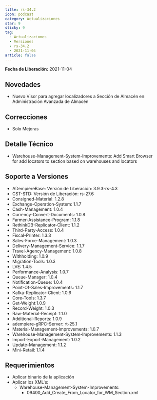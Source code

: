 ```yaml
---
title: rs-34.2
icon: podcast
category: Actualizaciones
star: 9
sticky: 9
tag:
  - Actualizaciones
  - Versiones
  - rs-34.2
  - 2021-11-04
article: false
---
```


**Fecha de Liberación:** 2021-11-04

## Novedades

- Nuevo Visor para agregar localizadores a Sección de Almacén en Administración Avanzada de Almacén

## Correcciones

- Solo Mejoras

## Detalle Técnico

- Warehouse-Management-System-Improvements: Add Smart Browser for add locators to section based on warehouses and locators

## Soporte a Versiones

- ADempiereBase: Versión de Liberación: 3.9.3-rs-4.3
- CST-STD: Versión de Liberación: rs-27.6
- Consigned-Material: 1.2.8
- Exchange-Operation-System: 1.1.7
- Cash-Management: 1.0.4
- Currency-Convert-Documents: 1.0.8
- Farmer-Assistance-Program: 1.1.8
- RethinkDB-Replicator-Client: 1.1.2
- Third-Party-Access: 1.0.4
- Fiscal-Printer: 1.3.3
- Sales-Force-Management: 1.0.3
- Delivery-Management-Service: 1.1.7
- Travel-Agency-Management: 1.0.8
- Withholding: 1.0.9
- Migration-Tools: 1.0.3
- LVE: 1.4.5
- Performance-Analysis: 1.0.7
- Queue-Manager: 1.0.4
- Notification-Queue: 1.0.4
- Point-Of-Sales-Improvements: 1.1.7
- Kafka-Replicator-Client: 1.0.6
- Core-Tools: 1.3.7
- Get-Weight:1.0.9
- Record-Weight: 1.0.3
- Raw-Material-Receipt: 1.1.0
- Additional-Reports: 1.0.9
- adempiere-gRPC-Server: rt-25.1
- Material-Management-Improvements: 1.0.7
- Warehouse-Management-System-Improvements: 1.1.3
- Import-Export-Management: 1.0.2
- Update-Management: 1.1.2
- Mini-Retail: 1.1.4

## Requerimientos

- Aplicar binario de la aplicación
- Aplicar los XML's:
  - Warehouse-Management-System-Improvements:
    - 09400_Add_Create_From_Locator_for_WM_Section.xml
